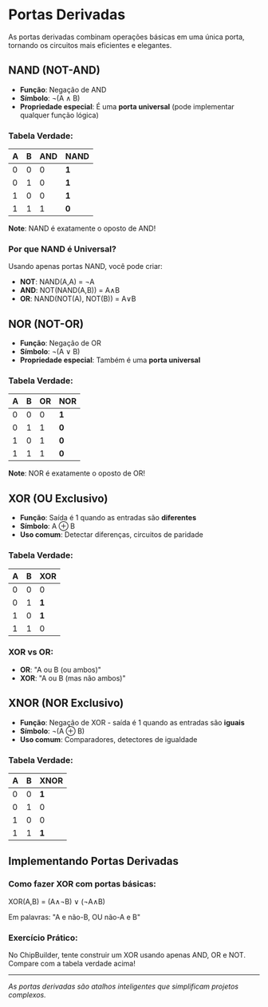 # Portas Derivadas

As portas derivadas combinam operações básicas em uma única porta, tornando os circuitos mais eficientes e elegantes.

## NAND (NOT-AND)
- **Função**: Negação de AND
- **Símbolo**: ¬(A ∧ B)
- **Propriedade especial**: É uma **porta universal** (pode implementar qualquer função lógica)

### Tabela Verdade:
| A | B | AND | NAND |
|---|---|-----|------|
| 0 | 0 | 0   | **1** |
| 0 | 1 | 0   | **1** |
| 1 | 0 | 0   | **1** |
| 1 | 1 | 1   | **0** |

**Note**: NAND é exatamente o oposto de AND!

### Por que NAND é Universal?
Usando apenas portas NAND, você pode criar:
- **NOT**: NAND(A,A) = ¬A
- **AND**: NOT(NAND(A,B)) = A∧B
- **OR**: NAND(NOT(A), NOT(B)) = A∨B

## NOR (NOT-OR)
- **Função**: Negação de OR
- **Símbolo**: ¬(A ∨ B)
- **Propriedade especial**: Também é uma **porta universal**

### Tabela Verdade:
| A | B | OR | NOR |
|---|----|----|-----|
| 0 | 0 | 0  | **1** |
| 0 | 1 | 1  | **0** |
| 1 | 0 | 1  | **0** |
| 1 | 1 | 1  | **0** |

**Note**: NOR é exatamente o oposto de OR!

## XOR (OU Exclusivo)
- **Função**: Saída é 1 quando as entradas são **diferentes**
- **Símbolo**: A ⊕ B
- **Uso comum**: Detectar diferenças, circuitos de paridade

### Tabela Verdade:
| A | B | XOR |
|---|---|-----|
| 0 | 0 | 0   |
| 0 | 1 | **1** |
| 1 | 0 | **1** |
| 1 | 1 | 0   |

### XOR vs OR:
- **OR**: "A ou B (ou ambos)"
- **XOR**: "A ou B (mas não ambos)"

## XNOR (NOR Exclusivo)
- **Função**: Negação de XOR - saída é 1 quando as entradas são **iguais**
- **Símbolo**: ¬(A ⊕ B)
- **Uso comum**: Comparadores, detectores de igualdade

### Tabela Verdade:
| A | B | XNOR |
|---|---|------|
| 0 | 0 | **1** |
| 0 | 1 | 0    |
| 1 | 0 | 0    |
| 1 | 1 | **1** |

## Implementando Portas Derivadas

### Como fazer XOR com portas básicas:
XOR(A,B) = (A∧¬B) ∨ (¬A∧B)

Em palavras: "A e não-B, OU não-A e B"

### Exercício Prático:
No ChipBuilder, tente construir um XOR usando apenas AND, OR e NOT. Compare com a tabela verdade acima!

---

*As portas derivadas são atalhos inteligentes que simplificam projetos complexos.*